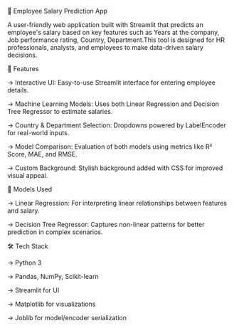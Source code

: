 💼 Employee Salary Prediction App

A user-friendly web application built with Streamlit that predicts an employee's salary based on key features such as Years at the company, Job performance rating, Country, Department.This tool is designed for HR professionals, analysts, and employees to make data-driven salary decisions.

🚀 Features

-> Interactive UI: Easy-to-use Streamlit interface for entering employee details.

-> Machine Learning Models: Uses both Linear Regression and Decision Tree Regressor to estimate salaries.

-> Country & Department Selection: Dropdowns powered by LabelEncoder for real-world inputs.

-> Model Comparison: Evaluation of both models using metrics like R² Score, MAE, and RMSE.

-> Custom Background: Stylish background added with CSS for improved visual appeal.

🧠 Models Used

-> Linear Regression: For interpreting linear relationships between features and salary.

-> Decision Tree Regressor: Captures non-linear patterns for better prediction in complex scenarios.

🛠 Tech Stack

-> Python 3

-> Pandas, NumPy, Scikit-learn

-> Streamlit for UI

-> Matplotlib for visualizations

-> Joblib for model/encoder serialization
